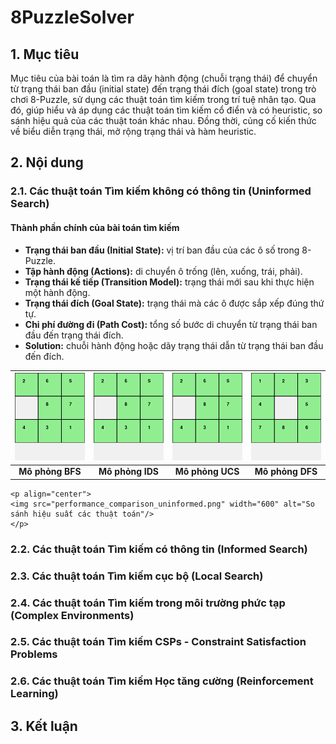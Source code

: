 # 8PuzzleSolver

## 1. Mục tiêu

Mục tiêu của bài toán là tìm ra dãy hành động (chuỗi trạng thái) để chuyển từ trạng thái ban đầu (initial state) đến trạng thái đích (goal state) trong trò chơi 8-Puzzle, sử dụng các thuật toán tìm kiếm trong trí tuệ nhân tạo. Qua đó, giúp hiểu và áp dụng các thuật toán tìm kiếm cổ điển và có heuristic, so sánh hiệu quả của các thuật toán khác nhau. Đồng thời, củng cố kiến thức về biểu diễn trạng thái, mở rộng trạng thái và hàm heuristic.

## 2. Nội dung

### 2.1. Các thuật toán Tìm kiếm không có thông tin (Uninformed Search)

#### Thành phần chính của bài toán tìm kiếm

- **Trạng thái ban đầu (Initial State):** vị trí ban đầu của các ô số trong 8-Puzzle.
- **Tập hành động (Actions):** di chuyển ô trống (lên, xuống, trái, phải).
- **Trạng thái kế tiếp (Transition Model):** trạng thái mới sau khi thực hiện một hành động.
- **Trạng thái đích (Goal State):** trạng thái mà các ô được sắp xếp đúng thứ tự.
- **Chi phí đường đi (Path Cost):** tổng số bước di chuyển từ trạng thái ban đầu đến trạng thái đích.
- **Solution:** chuỗi hành động hoặc dãy trạng thái dẫn từ trạng thái ban đầu đến đích.

| <img src="bfs.gif" width="150"/> | <img src="ids.gif" width="150"/> | <img src="ucs.gif" width="150"/> | <img src="dfs.gif" width="150"/> |
|:--------------------------------:|:--------------------------------:|:--------------------------------:|:--------------------------------:|
| **Mô phỏng BFS**                 | **Mô phỏng IDS**                 | **Mô phỏng UCS**                 | **Mô phỏng DFS**                 |

    <p align="center">
    <img src="performance_comparison_uninformed.png" width="600" alt="So sánh hiệu suất các thuật toán"/>
    </p>

### 2.2. Các thuật toán Tìm kiếm có thông tin (Informed Search)

### 2.3. Các thuật toán Tìm kiếm cục bộ (Local Search)

### 2.4. Các thuật toán Tìm kiếm trong môi trường phức tạp (Complex Environments)

### 2.5. Các thuật toán Tìm kiếm CSPs - Constraint Satisfaction Problems

### 2.6. Các thuật toán Tìm kiếm Học tăng cường (Reinforcement Learning)

## 3. Kết luận
